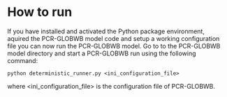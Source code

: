 # How to run

If you have installed and activated the Python package environment, aquired the PCR-GLOBWB model code and setup a working configuration file you can now run the PCR-GLOBWB model. Go to to the PCR-GLOBWB model directory and start a PCR-GLOBWB run using the following command:

`python deterministic_runner.py <ini_configuration_file>`

where <ini_configuration_file> is the configuration file of PCR-GLOBWB. 
